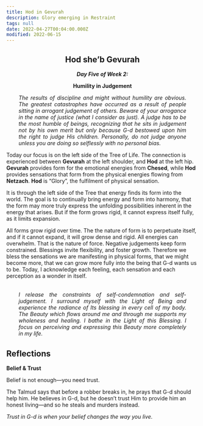 ```yaml
---
title: Hod in Gevurah
description: Glory emerging in Restraint
tags: null
date: 2022-04-27T00:04:00.000Z
modified: 2022-06-15
---
```


<div style="font-weight: bold; text-align:center">
<h2>Hod she’b Gevurah</h2>
<i>Day Five of Week 2:</i> 
<p>Humility in Judgement</p>

</div>
<div style="text-align: justify; margin-left: 2rem; margin-right: 2rem; font-style:italic">
<p>

The results of discipline and might without humility are obvious. The greatest catastrophes have occurred as a result of people sitting in arrogant judgement of others. Beware of your arrogance in the name of justice (what I consider as just). A judge has to be the most humble of beings, recognizing that he sits in judgement not by his own merit but only because G-d bestowed upon him the right to judge His children. Personally, do not judge anyone unless you are doing so selflessly with no personal bias.

</p>
</div>

Today our focus is on the left side of the Tree of Life. The connection is experienced between **Gevurah** at the left shoulder, and **Hod** at the left hip. **Gevurah** provides form for the emotional energies from **Chesed**, while **Hod** provides sensations that form from the physical energies flowing from **Netzach**. **Hod** is “Glory”, the fulfilment of physical sensation.

It is through the left side of the Tree that energy finds its form into the world. The goal is to continually bring energy and form into harmony, that the form may more truly express the unfolding possibilities inherent in the energy that arises. But if the form grows rigid, it cannot express itself fully, as it limits expansion.

All forms grow rigid over time. The the nature of form is to perpetuate itself, and if it cannot expand, it will grow dense and rigid. All energies can overwhelm. That is the nature of force. Negative judgements keep form constrained. Blessings invite flexibility, and foster growth. Therefore we bless the sensations we are manifesting in physical forms, that we might become more, that we can grow more fully into the being that G-d wants us to be. Today, I acknowledge each feeling, each sensation and each perception as a wonder in itself.

<div style="font-style: italic; margin: 2rem; text-align: justify">
I release the constraints of self-condemnation and self-judgement. I surround myself with the Light of Being and experience the radiance of Its blessing in every cell of my body. The Beauty which flows around me and through me supports my wholeness and healing. I bathe in the Light of this Blessing. I focus on perceiving and expressing this Beauty more completely in my life.
</div>

## Reflections

**Belief & Trust**

Belief is not enough—you need trust.

The Talmud says that before a robber breaks in, he prays that G-d should help him. He believes in G-d, but he doesn’t trust Him to provide him an honest living—and so he steals and murders instead.

_Trust in G-d is when your belief changes the way you live._
